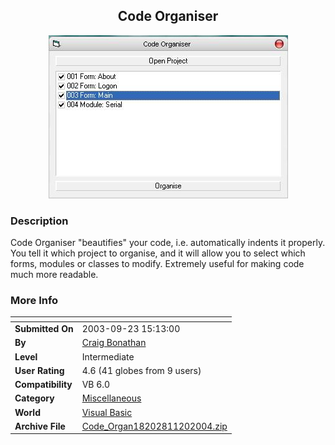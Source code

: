 ﻿<div align="center">

## Code Organiser

<img src="PIC200411201039413035.JPG">
</div>

### Description

Code Organiser "beautifies" your code, i.e. automatically indents it properly. You tell it which project to organise, and it will allow you to select which forms, modules or classes to modify. Extremely useful for making code much more readable.
 
### More Info
 


<span>             |<span>
---                |---
**Submitted On**   |2003-09-23 15:13:00
**By**             |[Craig Bonathan](https://github.com/Planet-Source-Code/PSCIndex/blob/master/ByAuthor/craig-bonathan.md)
**Level**          |Intermediate
**User Rating**    |4.6 (41 globes from 9 users)
**Compatibility**  |VB 6\.0
**Category**       |[Miscellaneous](https://github.com/Planet-Source-Code/PSCIndex/blob/master/ByCategory/miscellaneous__1-1.md)
**World**          |[Visual Basic](https://github.com/Planet-Source-Code/PSCIndex/blob/master/ByWorld/visual-basic.md)
**Archive File**   |[Code\_Organ18202811202004\.zip](https://github.com/Planet-Source-Code/craig-bonathan-code-organiser__1-57341/archive/master.zip)








